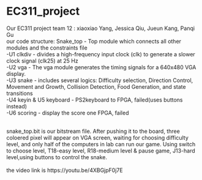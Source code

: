 # EC311_project
Our EC311 project team 12 : xiaoxiao Yang, Jessica Qiu, Jueun Kang, Panqi Gu <br>
our code structure: Snake_top - Top module which connects all other modules and the constraints file<br>
                     -U1 clkdiv - divides a high-frequency input clock (clk) to generate a slower clock signal (clk25) at 25 Hz<br>
                     -U2 vga - The vga module generates the timing signals for a 640x480 VGA display.<br>
                     -U3 snake - includes several logics: Difficulty selection, Direction Control, Movement and Growth, Collision Detection, Food Generation, and state transitions<br>
                     -U4 keyin & U5 keyboard - PS2keyboard to FPGA, failed(uses buttons instead)<br>
                     -U6 scoring - display the score one FPGA, failed<br>

<br>
snake_top.bit is our bitstream file. After pushing it to the board, three coloered pixel will appear on VGA screen, waiting for choosing difficulty level, and only half of the computers in lab can run our game. Using switch to choose level, T18-easy level, R18-medium level & pause game, J13-hard level,using buttons to control the snake. 
<br>
<br>
the video link is https://youtu.be/4XBGjpF0j7E
